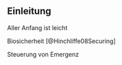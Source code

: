 ## Einleitung


Aller Anfang ist leicht



Biosicherheit
[@Hinchliffe08Securing]

Steuerung von Emergenz




